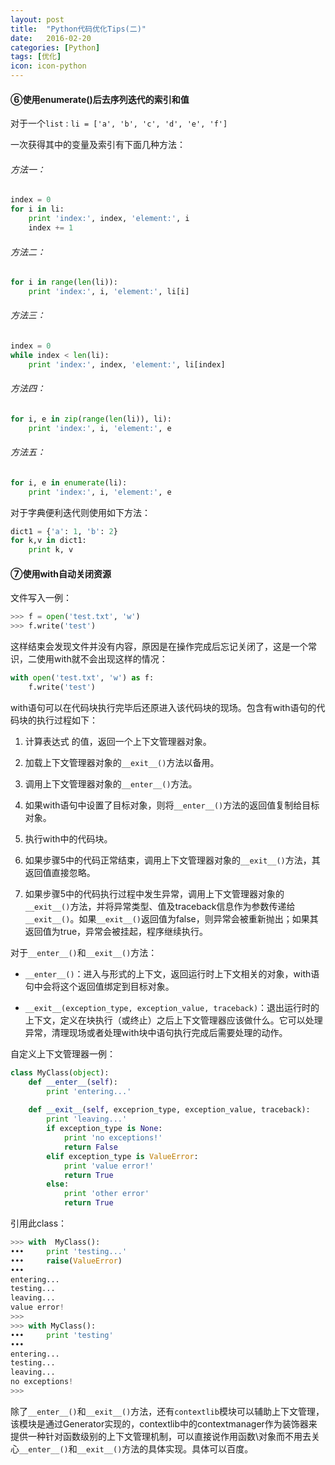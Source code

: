 ```yaml
---
layout: post
title:  "Python代码优化Tips(二)"
date:   2016-02-20
categories: [Python]
tags: [优化]
icon: icon-python
---
```


#### ⑥使用enumerate()后去序列迭代的索引和值

对于一个`list` : `li = ['a', 'b', 'c', 'd', 'e', 'f']`

一次获得其中的变量及索引有下面几种方法：

###### 方法一：

``` python
index = 0
for i in li:
    print 'index:', index, 'element:', i
    index += 1
```

###### 方法二：

``` python
for i in range(len(li)):
    print 'index:', i, 'element:', li[i]
```

###### 方法三：

``` python
index = 0
while index < len(li):
    print 'index:', index, 'element:', li[index]
```

###### 方法四：

``` python
for i, e in zip(range(len(li)), li):
    print 'index:', i, 'element:', e
```

###### 方法五：

``` python
for i, e in enumerate(li):
    print 'index:', i, 'element:', e
```

对于字典便利迭代则使用如下方法：

``` python
dict1 = {'a': 1, 'b': 2}
for k,v in dict1:
    print k, v
```

#### ⑦使用with自动关闭资源

文件写入一例：

``` python
>>> f = open('test.txt', 'w')
>>> f.write('test')
```

这样结束会发现文件并没有内容，原因是在操作完成后忘记关闭了，这是一个常识，二使用with就不会出现这样的情况：

``` python
with open('test.txt', 'w') as f:
    f.write('test')
```

with语句可以在代码块执行完毕后还原进入该代码块的现场。包含有with语句的代码块的执行过程如下：

1. 计算表达式 的值，返回一个上下文管理器对象。

2. 加载上下文管理器对象的`__exit__()`方法以备用。

3. 调用上下文管理器对象的`__enter__()`方法。

4. 如果with语句中设置了目标对象，则将`__enter__()`方法的返回值复制给目标对象。

5. 执行with中的代码块。

6. 如果步骤5中的代码正常结束，调用上下文管理器对象的`__exit__()`方法，其返回值直接忽略。

7. 如果步骤5中的代码执行过程中发生异常，调用上下文管理器对象的`__exit__()`方法，并将异常类型、值及traceback信息作为参数传递给`__exit__()`。如果`__exit__()`返回值为false，则异常会被重新抛出；如果其返回值为true，异常会被挂起，程序继续执行。

对于`__enter__()`和`__exit__()`方法：

* `__enter__()`：进入与形式的上下文，返回运行时上下文相关的对象，with语句中会将这个返回值绑定到目标对象。

* `__exit__(exception_type, exception_value, traceback)`：退出运行时的上下文，定义在块执行（或终止）之后上下文管理器应该做什么。它可以处理异常，清理现场或者处理with块中语句执行完成后需要处理的动作。

自定义上下文管理器一例：

``` python
class MyClass(object):
    def __enter__(self):
        print 'entering...'
        
    def __exit__(self, exceprion_type, exception_value, traceback):
        print 'leaving...'
        if exception_type is None:
            print 'no exceptions!'
            return False
        elif exception_type is ValueError:
            print 'value error!'
            return True
        else:
            print 'other error'
            return True
```

引用此class：

``` python
>>> with  MyClass():
•••     print 'testing...'
•••     raise(ValueError)
•••
entering...
testing...
leaving...
value error!
>>> 
>>> with MyClass():
•••     print 'testing'
•••
entering...
testing...
leaving...
no exceptions!
>>>
```

除了`__enter__()`和`__exit__()`方法，还有`contextlib`模块可以辅助上下文管理，该模块是通过Generator实现的，contextlib中的contextmanager作为装饰器来提供一种针对函数级别的上下文管理机制，可以直接说作用函数\对象而不用去关心`__enter__()`和`__exit__()`方法的具体实现。具体可以百度。  

